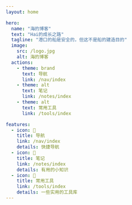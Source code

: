 ```yaml
---
layout: home

hero:
  name: "海的博客"
  text: "Hai的成长之路"
  tagline: "港口的船是安全的，但这不是船的建造目的"
  image:
    src: /logo.jpg
    alt: 海的博客
  actions:
    - theme: brand
      text: 导航
      link: /nav/index
    - theme: alt
      text: 笔记
      link: /notes/index
    - theme: alt
      text: 常用工具
      link: /tools/index

features:
  - icon: 🧭
    title: 导航
    link: /nav/index
    details: 快捷导航
  - icon: 📘
    title: 笔记
    link: /notes/index
    details: 有用的小知识
  - icon: 🧰
    title: 常用工具
    link: /tools/index
    details: 一些实用的工具库
---
```

